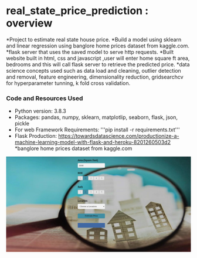 # real_state_price_prediction : overview
*Project to estimate real state house price.
*Build a model using sklearn and linear regression using banglore home prices dataset from kaggle.com.
*flask server that uses the saved model to serve http requests. 
*Built website built in html, css and javascript ,user will  enter home square ft area, bedrooms  and this  will call flask server to retrieve the predicted price.
*data science concepts used such as data load and cleaning, outlier detection and removal, feature engineering, dimensionality reduction, gridsearchcv for hyperparameter tunning, k fold cross validation.
### Code and Resources Used
* Python version: 3.8.3
* Packages: pandas, numpy, sklearn, matplotlip, seaborn, flask, json, pickle
* For web Framework Requirements: '''pip install -r requirements.txt'''
* Flask Production: https://towardsdatascience.com/productionize-a-machine-learning-model-with-flask-and-heroku-8201260503d2
 *banglore home prices dataset from kaggle.com
 
 
![](bhp.PNG)
